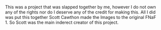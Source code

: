 This was a project that was slapped together by me, however I do not own any of the rights nor do I deserve any of the credit for making this. All I did was put this together Scott Cawthon made the Images to the original FNaF 1. So Scott was the main inderect creator of this project.

